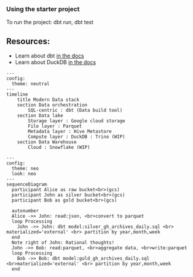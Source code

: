 ### Using the starter project
To run the project: dbt run, dbt test

## Resources:
- Learn about dbt [in the docs](https://docs.getdbt.com/docs/introduction)
- Learn about DuckDB [in the docs](https://duckdb.org/docs/stable/index)

```mermaid
---
config:
  theme: neutral
---
timeline
    title Modern Data stack
    section Data orchestration
        SQL-centric : dbt (Data build tool)
    section Data lake
        Storage layer : Google cloud storage
        File layer : Parquet
        Metadata layer : Hive Metastore 
        Compute layer : DuckDB : Trino (WIP)
    section Data Warehouse
        Cloud : Snowflake (WIP)
```

```mermaid
---
config:
  theme: neo
  look: neo
---
sequenceDiagram
  participant Alice as raw bucket<br>(gcs)
  participant John as silver bucket<br>(gcs)
  participant Bob as gold bucket<br>(gcs)

  autonumber
  Alice ->> John: read:json, <br>convert to parquet
  loop Processing
    John ->> John: dbt model:silver_gh_archives_daily.sql <br> materialized='external' <br> partition by year,month,week
  end
  Note right of John: Rational thoughts!
  John ->> Bob: read:parquet, <br>aggregate data, <br>write:parquet
  loop Processing
    Bob ->> Bob: dbt model:gold_gh_archives_daily.sql <br>materialized='external' <br> partition by year,month,week
  end  
```
